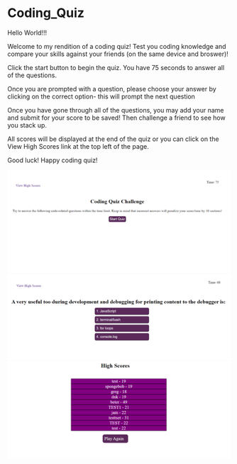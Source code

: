 # Coding_Quiz

Hello World!!!

Welcome to my rendition of a coding quiz! Test you coding knowledge and compare your skills against your friends (on the same device and broswer)! 

Click the start button to begin the quiz. You have 75 seconds to answer all of the questions.

Once you are prompted with a question, please choose your answer by clicking on the correct option- this will prompt the next question 

Once you have gone through all of the questions, you may add your name and submit for your score to be saved! Then challenge a friend to see how you stack up. 

All scores will be displayed at the end of the quiz or you can click on the View High Scores link at the top left of the page. 

Good luck! Happy coding quiz! 


![Alt text](./assets/images/codingquiz.png "title")
![Alt text](./assets/images/working.png "title")
![Alt text](./assets/images/highscores.png "title")
